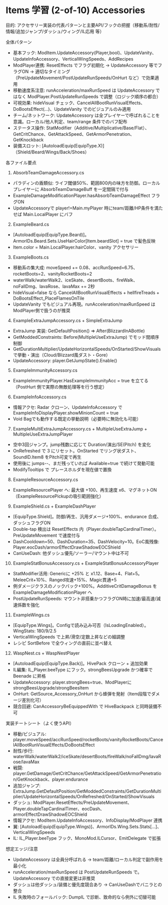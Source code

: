 # Items 学習 (2-of-10) Accessories

目的: アクセサリー実装の代表パターンと主要API/フックの把握（移動系/耐性/情報/追加ジャンプ/ダッシュ/ウィング/IL応用 等）

全体パターン
- 基本フック: ModItem.UpdateAccessory(Player,bool)、UpdateVanity、UpdateInfoAccessory、VerticalWingSpeeds、AddRecipes
- ModPlayer連携: ResetEffects でフラグ初期化 → UpdateAccessory 等でフラグON → 適切なタイミング（PreUpdateMovement/PostUpdateRunSpeeds/OnHurt など）で効果適用
- 移動速度系注意: runAcceleration/maxRunSpeed は UpdateAccessory ではなく ModPlayer.PostUpdateRunSpeeds で調整（ロジック順序の都合）
- 可視効果: hideVisual チェック、CancelAllBootRunVisualEffects、DoBootsEffect(...)、UpdateVanity でのビジュアルのみ適用
- チーム/ネットワーク: UpdateAccessory は全プレイヤーで呼ばれることを意識。ローカル/他人判定、team/range 条件でのバフ配布
- ステータス操作: StatModifier（Additive/Multiplicative/Base/Flat）、GetCritChance、GetAttackSpeed、GetArmorPenetration、GetKnockback
- 装備スロット: [AutoloadEquip(EquipType.X)]（Shield/Beard/Wings/Back/Shoes）

各ファイル要点
1) AbsorbTeamDamageAccessory.cs
- パラディンの盾類似: ライフ閾値50%、範囲800内の味方を防御。ローカルプレイヤーに AbsorbTeamDamageBuff を一定間隔で付与
- ExampleDamageModificationPlayer.hasAbsorbTeamDamageEffect フラグON
- UpdateAccessoryで player!=Main.myPlayer 時にteam/距離/HP条件を満たせば Main.LocalPlayer にバフ

2) ExampleBeard.cs
- [AutoloadEquip(EquipType.Beard)]。ArmorIDs.Beard.Sets.UseHairColor[Item.beardSlot] = true で髪色反映
- Item.color = Main.LocalPlayer.hairColor、vanity アクセサリー

3) ExampleBoots.cs
- 移動系の集大成: moveSpeed += 0.08、accRunSpeed=6.75、rocketBoots=2、vanityRocketBoots=2
- waterWalk/waterWalk2、iceSkate、desertBoots、fireWalk、noFallDmg、lavaRose、lavaMax += 2秒
- hideVisual=false なら CancelAllBootRunVisualEffects + hellfireTreads + DoBootsEffect_PlaceFlamesOnTile
- UpdateVanity でもビジュアル再現。runAcceleration/maxRunSpeed はModPlayer側で扱うのが推奨

4) ExampleExtraJumpAccessory.cs + SimpleExtraJump
- ExtraJump 実装: GetDefaultPosition() => After(BlizzardInABottle)
- GetModdedConstraints: Before(MultipleUseExtraJump) でモッド間順序制御
- GetDurationMultiplier/UpdateHorizontalSpeeds/OnStarted/ShowVisuals で挙動・演出（Cloud/Blizzard風ダスト・Gore）
- UpdateAccessory: player.GetJumpState<SimpleExtraJump>().Enable()

5) ExampleImmunityAccessory.cs
- ExampleImmunityPlayer.HasExampleImmunityAcc = true を立てる（PostHurt 側で実際の無敵処理等を行う想定）

6) ExampleInfoAccessory.cs
- 情報アクセ: Radar クローン、UpdateInfoAccessory で ExampleInfoDisplayPlayer.showMinionCount = true
- Void Bagでも動作する既定の挙動説明（必要時に無効化も可能）

7) ExampleMultiExtraJumpAccessory.cs + MultipleUseExtraJump + MultipleUseExtraJumpPlayer
- 空中3回ジャンプ。jump残数に応じて Duration/演出/SE(Pitch) を変化
- OnRefreshed で 3 にリセット。OnStarted でリング状ダスト、SoundID.Item8 をPitch可変で再生
- 使用後に jumps--、まだ残っていれば Available=true で続けて発動可能
- ModifyTooltips で <JUMPS> プレースホルダを現在値で置換

8) ExampleResourceAccessory.cs
- ExampleResourcePlayer へ: 最大値 +100、再生速度 x6、マグネットON（ExampleResourcePickupの吸引範囲強化）

9) ExampleShield.cs + ExampleDashPlayer
- [EquipType.Shield]。防御/再生、汎用ダメージ+100%、endurance 合成、ダッシュフラグON
- Double-tap 検出は ResetEffects 内（Player.doubleTapCardinalTimer）。PreUpdateMovement で速度付与
- DashCooldown=50、DashDuration=35、DashVelocity=10。EoC風残像: Player.eocDash/armorEffectDrawShadowEOCShield
- CanUseDash: 他ダッシュ優先/ソーラー/マウント中は不可

10) ExampleStatBonusAccessory.cs + ExampleStatBonusAccessoryPlayer
- StatModifier活用: Genericに +25% と x1.12、Base+4、Flat+5。MeleeCrit+10%、Ranged攻速+15%、Magic貫通+5
- 例ダメージクラスのノックバック+100%。AdditiveCritDamageBonus を ExampleDamageModificationPlayer へ
- PostUpdateRunSpeeds: マウント非搭乗かつフラグON時に加速/最高速/減速係数を強化

11) ExampleWings.cs
- [EquipType.Wings]。Configで読み込み可否（IsLoadingEnabled）。WingStats: 180/9/2.5
- VerticalWingSpeeds で上昇/滑空/定数上昇などの細調整
- レシピ SortBefore で全ウィングの直前に並べ替え

12) WaspNest.cs + WaspNestPlayer
- [AutoloadEquip(EquipType.Back)]。HivePack クローン + 追加効果
- IL編集: IL_Player.beeType にフック。strongBeesUpgrade かつ確率で Beenade に昇格
- UpdateAccessory: player.strongBees=true、ModPlayerに strongBeesUpgrade/strongBeesItem
- OnHurt: GetSource_Accessory_OnHurt から蜂弾を発射（Item段階でダメージ差別化可）
- 競合回避: CanAccessoryBeEquippedWith で HiveBackpack と同時装備不可

実装チートシート（よく使うAPI）
- 移動/ビジュアル: player.moveSpeed/accRunSpeed/rocketBoots/vanityRocketBoots/CancelAllBootRunVisualEffects/DoBootsEffect
- 耐性/歩行: waterWalk/waterWalk2/iceSkate/desertBoots/fireWalk/noFallDmg/lavaRose/lavaMax
- 戦闘: player.GetDamage/GetCritChance/GetAttackSpeed/GetArmorPenetration/GetKnockback、player.endurance
- 追加ジャンプ: ExtraJump.GetDefaultPosition/GetModdedConstraints/GetDurationMultiplier/UpdateHorizontalSpeeds/OnRefreshed/OnStarted/ShowVisuals
- ダッシュ: ModPlayer.ResetEffects/PreUpdateMovement、Player.doubleTapCardinalTimer、eocDash、armorEffectDrawShadowEOCShield
- 情報アクセ: ModItem.UpdateInfoAccessory、InfoDisplay/ModPlayer 連携
- 翼: [AutoloadEquip(EquipType.Wings)]、ArmorIDs.Wing.Sets.Stats[...]、VerticalWingSpeeds
- IL: IL_Player.beeType フック、MonoMod.ILCursor、EmitDelegate で拡張

想定エッジ/注意
- UpdateAccessory は全員分呼ばれる → team/距離/ローカル判定で副作用を最小化
- runAcceleration/maxRunSpeed は PostUpdateRunSpeeds で。UpdateAccessory での直接変更は非推奨
- ダッシュは他ダッシュ/装備と優先度競合あり → CanUseDashでバニラとの整合
- IL 失敗時のフォールバック: DumpIL で診断、致命的なら例外に切替可能
